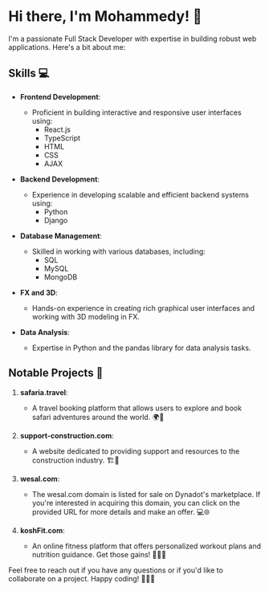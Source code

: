 # Hi there, I'm Mohammedy! 👋

I'm a passionate Full Stack Developer with expertise in building robust web applications. Here's a bit about me:

## Skills 💻

- **Frontend Development**:
  - Proficient in building interactive and responsive user interfaces using:
    - React.js
    - TypeScript
    - HTML
    - CSS
    - AJAX

- **Backend Development**:
  - Experience in developing scalable and efficient backend systems using:
    - Python
    - Django

- **Database Management**:
  - Skilled in working with various databases, including:
    - SQL
    - MySQL
    - MongoDB

- **FX and 3D**:
  - Hands-on experience in creating rich graphical user interfaces and working with 3D modeling in FX.

- **Data Analysis**:
  - Expertise in Python and the pandas library for data analysis tasks.

## Notable Projects 🚀

1. **safaria.travel**:
   - A travel booking platform that allows users to explore and book safari adventures around the world. 🌍🦁

2. **support-construction.com**:
   - A website dedicated to providing support and resources to the construction industry. 🏗️🔧

3. **wesal.com**:
   - The wesal.com domain is listed for sale on Dynadot's marketplace. If you're interested in acquiring this domain, you can click on the provided URL for more details and make an offer. 💻🌐

4. **koshFit.com**:
   - An online fitness platform that offers personalized workout plans and nutrition guidance. Get those gains! 💪🏋️‍♂️

Feel free to reach out if you have any questions or if you'd like to collaborate on a project. Happy coding! 🚀👨‍💻
